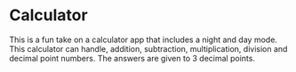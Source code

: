 # Calculator
This is a fun take on a calculator app that includes a night and day mode.
This calculator can handle, addition, subtraction, multiplication, division and decimal point numbers. The answers are given to 3 decimal points.
